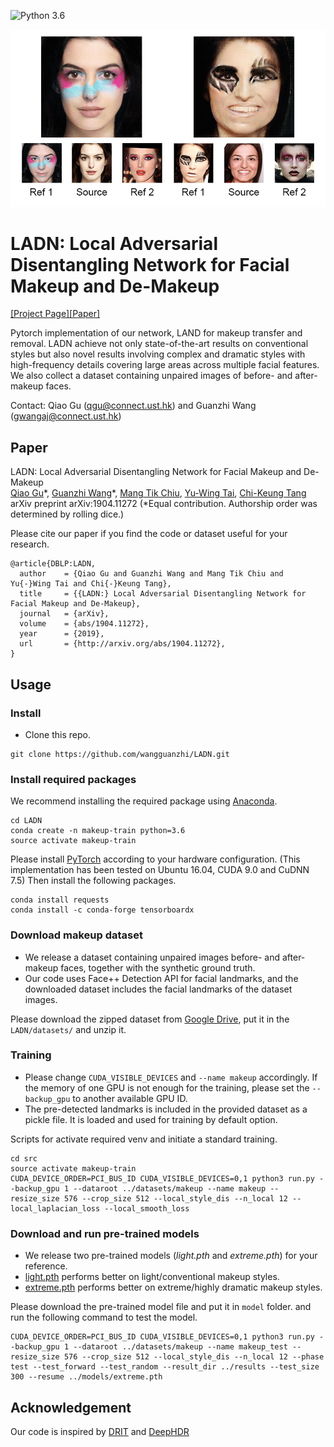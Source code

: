 ![Python 3.6](https://img.shields.io/badge/python-3.6-green.svg)

<img src='images/teaser.gif' width="800px">

# LADN: Local Adversarial Disentangling Network for Facial Makeup and De-Makeup

[[Project Page]](https://georgegu1997.github.io/LADN-project-page/)[[Paper]](https://arxiv.org/abs/1904.11272)

Pytorch implementation of our network, LAND for makeup transfer and removal. LADN achieve not only state-of-the-art results on conventional styles but also novel results involving complex and dramatic styles with high-frequency details covering large areas across multiple facial features. We also collect a dataset containing unpaired images of before- and after-makeup faces.

Contact: Qiao Gu (qgu@connect.ust.hk) and Guanzhi Wang (gwangaj@connect.ust.hk)

## Paper

LADN: Local Adversarial Disentangling Network for Facial Makeup and De-Makeup <br>
[Qiao Gu](https://georgegu1997.github.io/)\*, [Guanzhi Wang](https://wangguanzhi.github.io/)\*, [Mang Tik Chiu](https://www.linkedin.com/in/mtchiu/), [Yu-Wing Tai](https://scholar.google.com/citations?user=nFhLmFkAAAAJ&hl=en), [Chi-Keung Tang](http://www.cse.ust.hk/~cktang/) <br>
arXiv preprint arXiv:1904.11272 (\*Equal contribution. Authorship order was determined by rolling dice.)

Please cite our paper if you find the code or dataset useful for your research.

```
@article{DBLP:LADN,
  author    = {Qiao Gu and Guanzhi Wang and Mang Tik Chiu and Yu{-}Wing Tai and Chi{-}Keung Tang},
  title     = {{LADN:} Local Adversarial Disentangling Network for Facial Makeup and De-Makeup},
  journal   = {arXiv},
  volume    = {abs/1904.11272},
  year      = {2019},
  url       = {http://arxiv.org/abs/1904.11272},
}
```

## Usage

### Install

* Clone this repo.

```
git clone https://github.com/wangguanzhi/LADN.git
```

### Install required packages

We recommend installing the required package using [Anaconda](https://www.anaconda.com/distribution/).

```
cd LADN
conda create -n makeup-train python=3.6
source activate makeup-train
```

Please install [PyTorch](https://pytorch.org/get-started/locally/) according to your hardware configuration. (This implementation has been tested on Ubuntu 16.04, CUDA 9.0 and CuDNN 7.5) Then install the following packages.

```
conda install requests
conda install -c conda-forge tensorboardx
```

### Download makeup dataset

* We release a dataset containing unpaired images before- and after-makeup faces, together with the synthetic ground truth. 
* Our code uses Face++ Detection API for facial landmarks, and the downloaded dataset includes the facial landmarks of the dataset images.

Please download the zipped dataset from [Google Drive](https://drive.google.com/open?id=1gygDQarCOZ7E4qptvTyYF_iZNxsJ4WnI), put it in the `LADN/datasets/` and unzip it.

### Training

* Please change `CUDA_VISIBLE_DEVICES` and `--name makeup` accordingly. If the memory of one GPU is not enough for the training, please set the `--backup_gpu` to another available GPU ID.
* The pre-detected landmarks is included in the provided dataset as a pickle file. It is loaded and used for training by default option.

Scripts for activate required venv and initiate a standard training.

```
cd src
source activate makeup-train
CUDA_DEVICE_ORDER=PCI_BUS_ID CUDA_VISIBLE_DEVICES=0,1 python3 run.py --backup_gpu 1 --dataroot ../datasets/makeup --name makeup --resize_size 576 --crop_size 512 --local_style_dis --n_local 12 --local_laplacian_loss --local_smooth_loss
```

### Download and run pre-trained models

* We release two pre-trained models (*light.pth* and *extreme.pth*) for your reference.
* [light.pth](https://drive.google.com/open?id=17si9Eu1HFKEvDGNgiT2WGzqELIiy5oXl) performs better on light/conventional makeup styles.
* [extreme.pth](https://drive.google.com/open?id=1ToQcUZXCcpkN3jWCavIegHVF4I4OuCGJ) performs better on extreme/highly dramatic makeup styles.

Please download the pre-trained model file and put it in `model` folder. and run the following command to test the model. 

```
CUDA_DEVICE_ORDER=PCI_BUS_ID CUDA_VISIBLE_DEVICES=0,1 python3 run.py --backup_gpu 1 --dataroot ../datasets/makeup --name makeup_test --resize_size 576 --crop_size 512 --local_style_dis --n_local 12 --phase test --test_forward --test_random --result_dir ../results --test_size 300 --resume ../models/extreme.pth
```

## Acknowledgement

Our code is inspired by [DRIT](https://github.com/HsinYingLee/DRIT) and [DeepHDR](https://github.com/elliottwu/DeepHDR)
